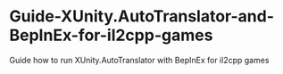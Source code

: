 # Guide-XUnity.AutoTranslator-and-BepInEx-for-il2cpp-games
Guide how to run XUnity.AutoTranslator with BepInEx for il2cpp games
